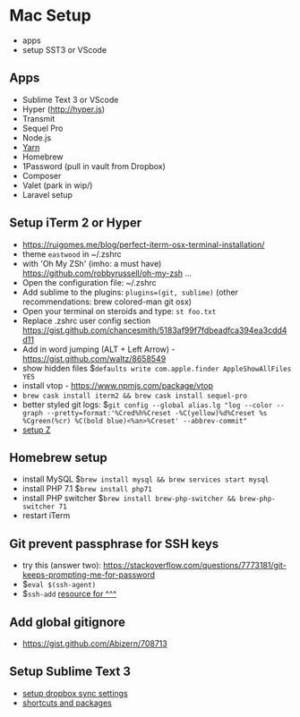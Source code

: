 # Mac Setup

* apps
* setup SST3 or VScode

## Apps

* Sublime Text 3 or VScode
* Hyper (http://hyper.js)
* Transmit
* Sequel Pro
* Node.js
* [Yarn](https://yarnpkg.com/en/)
* Homebrew
* 1Password (pull in vault from Dropbox)
* Composer
* Valet (park in wip/)
* Laravel setup

## Setup iTerm 2 or Hyper

* https://ruigomes.me/blog/perfect-iterm-osx-terminal-installation/
* theme `eastwood` in ~/.zshrc
* with 'Oh My ZSh' (imho: a must have) https://github.com/robbyrussell/oh-my-zsh ...
* Open the configuration file: ~/.zshrc
* Add sublime to the plugins: `plugins=(git, sublime)` (other recommendations: brew colored-man git osx)
* Open your terminal on steroids and type: `st foo.txt`
* Replace .zshrc user config section https://gist.github.com/chancesmith/5183af99f7fdbeadfca394ea3cdd4d11
* Add in word jumping (ALT + Left Arrow) - https://gist.github.com/waltz/8658549
* show hidden files $`defaults write com.apple.finder AppleShowAllFiles YES`
* install vtop - https://www.npmjs.com/package/vtop
* `brew cask install iterm2 && brew cask install sequel-pro`
* better styled git logs: $`git config --global alias.lg "log --color --graph --pretty=format:'%Cred%h%Creset -%C(yellow)%d%Creset %s %Cgreen(%cr) %C(bold blue)<%an>%Creset' --abbrev-commit"`
* [setup Z](https://www.smashingmagazine.com/2015/07/become-command-line-power-user-oh-my-zsh-z/#using-z-to-jump-to-frecent-folders)

## Homebrew setup

* install MySQL
  $`brew install mysql && brew services start mysql`
* install PHP 7.1
  $`brew install php71`
* install PHP switcher
  $`brew install brew-php-switcher && brew-php-switcher 71`
* restart iTerm

## Git prevent passphrase for SSH keys

* try this (answer two): https://stackoverflow.com/questions/7773181/git-keeps-prompting-me-for-password
* $`eval $(ssh-agent)`
* $`ssh-add`
  [resource for ^^^](http://stackoverflow.com/questions/10032461/git-keeps-asking-me-for-my-ssh-key-passphrase)

## Add global gitignore

* https://gist.github.com/Abizern/708713

## Setup Sublime Text 3

* [setup dropbox sync settings](https://gist.github.com/chancesmith/44d3aac78ba337b3c784ddec370dfab1)
* [shortcuts and packages](https://blog.alexmaccaw.com/sublime-text)
